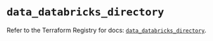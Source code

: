 # `data_databricks_directory`

Refer to the Terraform Registry for docs: [`data_databricks_directory`](https://registry.terraform.io/providers/databricks/databricks/1.62.0/docs/data-sources/directory).
